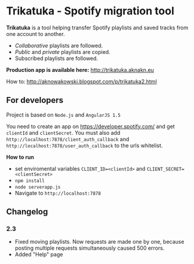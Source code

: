 # Trikatuka - Spotify migration tool

**Trikatuka** is a tool helping transfer Spotify playlists and saved tracks from one account to another.

- *Collaborative* playlists are followed.
- *Public* and *private* playlists are copied.
- Subscribed playlists are followed.

**Production app is available here:** http://trikatuka.aknakn.eu

How to: http://aknowakowski.blogspot.com/p/trikatuka2.html

## For developers

Project is based on `Node.js` and `AngularJS 1.5`

You need to create an app on https://developer.spotify.com/ and get `clientId` and `clientSecret`. You must also add `http://localhost:7878/client_auth_callback` and `http://localhost:7878/user_auth_callback` to the urls whitelist.

**How to run**
- set enviromental variables `CLIENT_ID=<clientId>` and `CLIENT_SECRET=<clientSecret>`
- `npm install`
- `node serverapp.js`
- Navigate to `http://localhost:7878`


## Changelog
### 2.3
- Fixed moving playlists. Now requests are made one by one, because posting multiple requests simultaneously caused 500 errors.
- Added "Help" page
